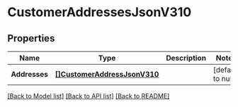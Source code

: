# CustomerAddressesJsonV310

## Properties
Name | Type | Description | Notes
------------ | ------------- | ------------- | -------------
**Addresses** | [**[]CustomerAddressJsonV310**](CustomerAddressJsonV310.md) |  | [default to null]

[[Back to Model list]](../README.md#documentation-for-models) [[Back to API list]](../README.md#documentation-for-api-endpoints) [[Back to README]](../README.md)


